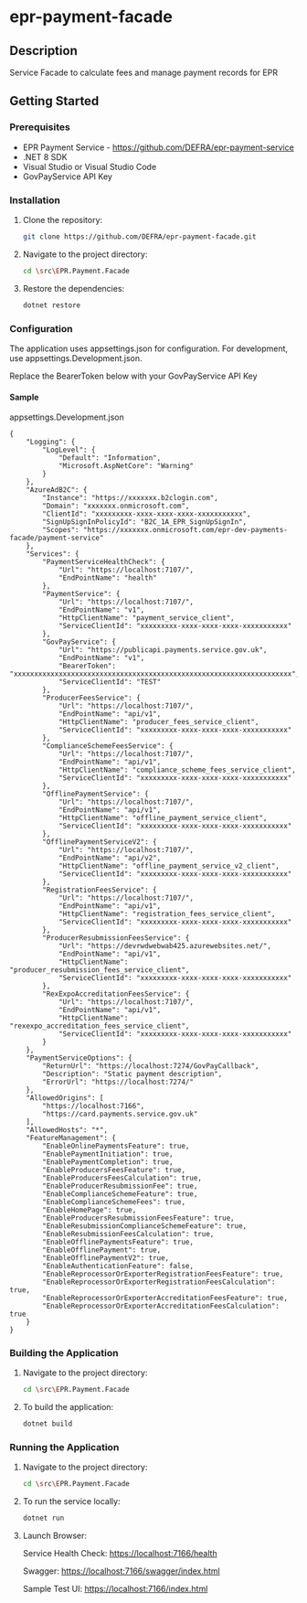 # epr-payment-facade


## Description
Service Facade to calculate fees and manage payment records for EPR

## Getting Started

### Prerequisites
- EPR Payment Service - https://github.com/DEFRA/epr-payment-service
- .NET 8 SDK
- Visual Studio or Visual Studio Code
- GovPayService API Key

### Installation
1. Clone the repository:
    ```bash
    git clone https://github.com/DEFRA/epr-payment-facade.git
    ```
2. Navigate to the project directory:
    ```bash
    cd \src\EPR.Payment.Facade
    ```
3. Restore the dependencies:
    ```bash
    dotnet restore
    ```

### Configuration
The application uses appsettings.json for configuration. For development, use appsettings.Development.json.

Replace the BearerToken below with your GovPayService API Key

#### Sample 
appsettings.Development.json

```
{
    "Logging": {
        "LogLevel": {
            "Default": "Information",
            "Microsoft.AspNetCore": "Warning"
        }
    },
    "AzureAdB2C": {
        "Instance": "https://xxxxxxx.b2clogin.com",
        "Domain": "xxxxxxx.onmicrosoft.com",
        "ClientId": "xxxxxxxxx-xxxx-xxxx-xxxx-xxxxxxxxxxx",
        "SignUpSignInPolicyId": "B2C_1A_EPR_SignUpSignIn",
        "Scopes": "https://xxxxxxx.onmicrosoft.com/epr-dev-payments-facade/payment-service"
    },
    "Services": {
        "PaymentServiceHealthCheck": {
            "Url": "https://localhost:7107/",
            "EndPointName": "health"
        },
        "PaymentService": {
            "Url": "https://localhost:7107/",
            "EndPointName": "v1",
            "HttpClientName": "payment_service_client",
            "ServiceClientId": "xxxxxxxxx-xxxx-xxxx-xxxx-xxxxxxxxxxx"
        },
        "GovPayService": {
            "Url": "https://publicapi.payments.service.gov.uk",
            "EndPointName": "v1",
            "BearerToken": "xxxxxxxxxxxxxxxxxxxxxxxxxxxxxxxxxxxxxxxxxxxxxxxxxxxxxxxxxxxxxxxxxxxx",
            "ServiceClientId": "TEST"
        },
        "ProducerFeesService": {
            "Url": "https://localhost:7107/",
            "EndPointName": "api/v1",
            "HttpClientName": "producer_fees_service_client",
            "ServiceClientId": "xxxxxxxxx-xxxx-xxxx-xxxx-xxxxxxxxxxx"
        },
        "ComplianceSchemeFeesService": {
            "Url": "https://localhost:7107/",
            "EndPointName": "api/v1",
            "HttpClientName": "compliance_scheme_fees_service_client",
            "ServiceClientId": "xxxxxxxxx-xxxx-xxxx-xxxx-xxxxxxxxxxx"
        },
        "OfflinePaymentService": {
            "Url": "https://localhost:7107/",
            "EndPointName": "api/v1",
            "HttpClientName": "offline_payment_service_client",
            "ServiceClientId": "xxxxxxxxx-xxxx-xxxx-xxxx-xxxxxxxxxxx"
        },
        "OfflinePaymentServiceV2": {
            "Url": "https://localhost:7107/",
            "EndPointName": "api/v2",
            "HttpClientName": "offline_payment_service_v2_client",
            "ServiceClientId": "xxxxxxxxx-xxxx-xxxx-xxxx-xxxxxxxxxxx"
        },
        "RegistrationFeesService": {
            "Url": "https://localhost:7107/",
            "EndPointName": "api/v1",
            "HttpClientName": "registration_fees_service_client",
            "ServiceClientId": "xxxxxxxxx-xxxx-xxxx-xxxx-xxxxxxxxxxx"
        },
        "ProducerResubmissionFeesService": {
            "Url": "https://devrwdwebwab425.azurewebsites.net/",
            "EndPointName": "api/v1",
            "HttpClientName": "producer_resubmission_fees_service_client",
            "ServiceClientId": "xxxxxxxxx-xxxx-xxxx-xxxx-xxxxxxxxxxx"
        },
        "RexExpoAccreditationFeesService": {
            "Url": "https://localhost:7107/",
            "EndPointName": "api/v1",
            "HttpClientName": "rexexpo_accreditation_fees_service_client",
            "ServiceClientId": "xxxxxxxxx-xxxx-xxxx-xxxx-xxxxxxxxxxx"
        }
    },
    "PaymentServiceOptions": {
        "ReturnUrl": "https://localhost:7274/GovPayCallback",
        "Description": "Static payment description",
        "ErrorUrl": "https://localhost:7274/"
    },
    "AllowedOrigins": [
        "https://localhost:7166",
        "https://card.payments.service.gov.uk"
    ],
    "AllowedHosts": "*",
    "FeatureManagement": {
        "EnableOnlinePaymentsFeature": true,
        "EnablePaymentInitiation": true,
        "EnablePaymentCompletion": true,
        "EnableProducersFeesFeature": true,
        "EnableProducersFeesCalculation": true,
        "EnableProducerResubmissionFee": true,
        "EnableComplianceSchemeFeature": true,
        "EnableComplianceSchemeFees": true,
        "EnableHomePage": true,
        "EnableProducersResubmissionFeesFeature": true,
        "EnableResubmissionComplianceSchemeFeature": true,
        "EnableResubmissionFeesCalculation": true,
        "EnableOfflinePaymentsFeature": true,
        "EnableOfflinePayment": true,
        "EnableOfflinePaymentV2": true,
        "EnableAuthenticationFeature": false,
        "EnableReprocessorOrExporterRegistrationFeesFeature": true,
        "EnableReprocessorOrExporterRegistrationFeesCalculation": true,
        "EnableReprocessorOrExporterAccreditationFeesFeature": true,
        "EnableReprocessorOrExporterAccreditationFeesCalculation": true
    }
}

```

### Building the Application
1. Navigate to the project directory:
    ```bash
    cd \src\EPR.Payment.Facade
    ```

2. To build the application:
    ```bash
    dotnet build
    ```

### Running the Application
1. Navigate to the project directory:
    ```bash
    cd \src\EPR.Payment.Facade
    ```
 
2. To run the service locally:
    ```bash
    dotnet run
    ```

3. Launch Browser:

    Service Health Check:
    [https://localhost:7166/health](https://localhost:7166/health)

    Swagger:
    [https://localhost:7166/swagger/index.html](https://localhost:7166/swagger/index.html)
    
    Sample Test UI:
    [https://localhost:7166/index.html](https://localhost:7166/index.html)
